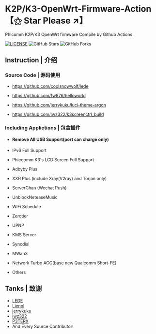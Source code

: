 # K2P/K3-OpenWrt-Firmware-Action 【⚝ Star Please ↗】
Phicomm K2P/K3 OpenWrt firmware Compile by Github Actions

[![LICENSE](https://img.shields.io/badge/license-apache--2.0-green.svg?style=flat-square&label=LICENSE)](https://github.com/yangxu52/K3-OpenWrt-Firmware-Action/blob/main/LICENSE)
![GitHub Stars](https://img.shields.io/github/stars/yangxu52/K3-OpenWrt-Firmware-Action.svg?style=flat-square&label=Stars&logo=github)
![GitHub Forks](https://img.shields.io/github/forks/yangxu52/K3-OpenWrt-Firmware-Action.svg?style=flat-square&label=Forks&logo=github)

## Instruction | 介绍


### Source Code | 源码使用

- https://github.com/coolsnowwolf/lede

- https://github.com/fw876/helloworld

- https://github.com/jerrykuku/luci-theme-argon

- https://github.com/lwz322/k3screenctrl_build


### Including Applictions | 包含插件

- #### Remove All USB Support(port can charge only)

- IPv6 Full Support

- Phicoomm K3's LCD Screen Full Support

- Adbyby Plus

- XXR Plus (include Xray(V2ray) and Torjan only)

- ServerChan (Wechat Push)

- UnblockNeteaseMusic

- WiFi Schedule

- Zerotier

- UPNP

- KMS Server

- Syncdial

- MWan3

- Network Turbo ACC(base new Qualcomm Short-FE)

- Others

## Tanks | 致谢

- [LEDE](https://github.com/coolsnowwolf)
- [Lienol](https://github.com/Lienol)
- [jerrykuku](https://github.com/jerrykuku)
- [lwz322](https://github.com/lwz322)
- [P3TERX](https://github.com/P3TERX)
- And Every Source Contributor!